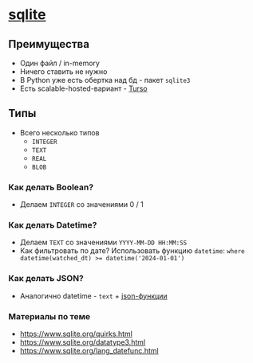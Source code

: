 # [sqlite](https://www.sqlite.org/index.html)

## Преимущества

- Один файл / in-memory
- Ничего ставить не нужно
- В Python уже есть обертка над бд - пакет `sqlite3`
- Есть scalable-hosted-вариант - [Turso](https://turso.tech/)

## Типы

- Всего несколько типов
  - `INTEGER`
  - `TEXT`
  - `REAL`
  - `BLOB`

### Как делать Boolean?

- Делаем `INTEGER` со значениями 0 / 1

### Как делать Datetime?

- Делаем `TEXT` со значениями `YYYY-MM-DD HH:MM:SS`
- Как фильтровать по дате? Использовать функцию `datetime`:  `where datetime(watched_dt) >= datetime('2024-01-01')`

### Как делать JSON?

- Аналогично datetime - `text` + [json-функции](https://www.sqlite.org/json1.html)

### Материалы по теме

- https://www.sqlite.org/quirks.html
- https://www.sqlite.org/datatype3.html
- https://www.sqlite.org/lang_datefunc.html
